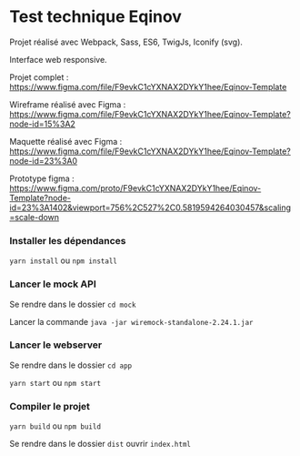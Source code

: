 # Test technique Eqinov

Projet réalisé avec Webpack, Sass, ES6, TwigJs, Iconify (svg).

Interface web responsive.

Projet complet : https://www.figma.com/file/F9evkC1cYXNAX2DYkY1hee/Eqinov-Template

Wireframe réalisé avec Figma : https://www.figma.com/file/F9evkC1cYXNAX2DYkY1hee/Eqinov-Template?node-id=15%3A2

Maquette réalisé avec Figma : https://www.figma.com/file/F9evkC1cYXNAX2DYkY1hee/Eqinov-Template?node-id=23%3A0

Prototype figma : https://www.figma.com/proto/F9evkC1cYXNAX2DYkY1hee/Eqinov-Template?node-id=23%3A1402&viewport=756%2C527%2C0.5819594264030457&scaling=scale-down



### Installer les dépendances

`yarn install` ou `npm install`



### Lancer le mock API

Se rendre dans le dossier `cd mock`

Lancer la commande `java -jar wiremock-standalone-2.24.1.jar`



### Lancer le webserver

Se rendre dans le dossier `cd app`

`yarn start` ou `npm start`



### Compiler le projet

`yarn build` ou `npm build`

Se rendre dans le dossier `dist` ouvrir `index.html`

